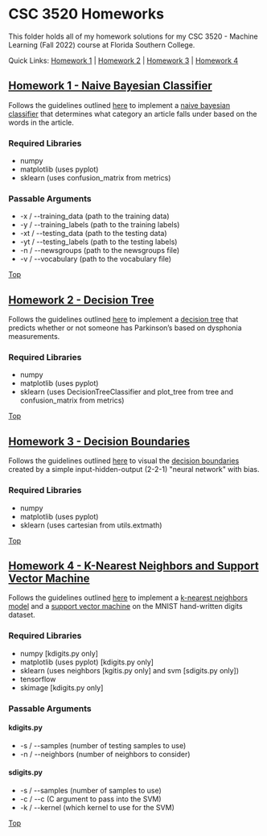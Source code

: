 # CSC 3520 Homeworks
This folder holds all of my homework solutions for my CSC 3520 - Machine Learning (Fall 2022) course at Florida Southern College.

Quick Links: [Homework 1](https://github.com/JacobKnox/Jacob-Knox-Projects/tree/main/CSC%203520#homework-1---naive-bayesian-classifier) | [Homework 2](https://github.com/JacobKnox/Jacob-Knox-Projects/tree/main/CSC%203520#homework-2---decision-tree) | [Homework 3](https://github.com/JacobKnox/Jacob-Knox-Projects/tree/main/CSC%203520#homework-3---decision-boundaries) | [Homework 4](https://github.com/JacobKnox/Jacob-Knox-Projects/tree/main/CSC%203520#homework-4---k-nearest-neighbors-and-support-vector-machine)

## [Homework 1 - Naive Bayesian Classifier](https://github.com/JacobKnox/Jacob-Knox-Projects/tree/main/CSC%203520/Homework%201)
Follows the guidelines outlined [here](https://github.com/JacobKnox/Jacob-Knox-Projects/blob/main/CSC%203520/Homework%20Guidelines/Homework%201.pdf) to implement a [naive bayesian classifier](https://github.com/JacobKnox/Jacob-Knox-Projects/blob/main/CSC%203520/Homework%201/naivebayes.py) that determines what category an article falls under based on the words in the article.
### Required Libraries
- numpy
- matplotlib (uses pyplot)
- sklearn (uses confusion_matrix from metrics)
### Passable Arguments
- -x / --training_data (path to the training data)
- -y / --training_labels (path to the training labels)
- -xt / --testing_data (path to the testing data)
- -yt / --testing_labels (path to the testing labels)
- -n / --newsgroups (path to the newsgroups file)
- -v / --vocabulary (path to the vocabulary file)

[Top](https://github.com/JacobKnox/Predicting-Spotify-Song-Popularity#readme)

## [Homework 2 - Decision Tree](https://github.com/JacobKnox/Jacob-Knox-Projects/tree/main/CSC%203520/Homework%202)
Follows the guidelines outlined [here](https://github.com/JacobKnox/Jacob-Knox-Projects/blob/main/CSC%203520/Homework%20Guidelines/Homework%202.pdf) to implement a [decision tree](https://github.com/JacobKnox/Jacob-Knox-Projects/blob/main/CSC%203520/Homework%202/decisiontree.py) that predicts  whether or not someone has 
Parkinson’s based on dysphonia measurements.
### Required Libraries
- numpy
- matplotlib (uses pyplot)
- sklearn (uses DecisionTreeClassifier and plot_tree from tree and confusion_matrix from metrics)

[Top](https://github.com/JacobKnox/Predicting-Spotify-Song-Popularity#readme)

## [Homework 3 - Decision Boundaries](https://github.com/JacobKnox/Jacob-Knox-Projects/tree/main/CSC%203520/Homework%203)
Follows the guidelines outlined [here](https://github.com/JacobKnox/Jacob-Knox-Projects/blob/main/CSC%203520/Homework%20Guidelines/Homework%203.pdf) to visual the [decision boundaries](https://github.com/JacobKnox/Jacob-Knox-Projects/blob/main/CSC%203520/Homework%203/decisionboundaries.py) created by a simple input-hidden-output (2-2-1) "neural network" with bias.
### Required Libraries
- numpy
- matplotlib (uses pyplot)
- sklearn (uses cartesian from utils.extmath)

[Top](https://github.com/JacobKnox/Predicting-Spotify-Song-Popularity#readme)

## [Homework 4 - K-Nearest Neighbors and Support Vector Machine](https://github.com/JacobKnox/Jacob-Knox-Projects/tree/main/CSC%203520/Homework%204)
Follows the guidelines outlined [here](https://github.com/JacobKnox/Jacob-Knox-Projects/blob/main/CSC%203520/Homework%20Guidelines/Homework%204.pdf) to implement a [k-nearest neighbors model](https://github.com/JacobKnox/Jacob-Knox-Projects/blob/main/CSC%203520/Homework%204/kdigits.py) and a [support vector machine](https://github.com/JacobKnox/Jacob-Knox-Projects/blob/main/CSC%203520/Homework%204/sdigits.py) on the MNIST hand-written digits dataset.
### Required Libraries
- numpy [kdigits.py only]
- matplotlib (uses pyplot) [kdigits.py only]
- sklearn (uses neighbors [kgitis.py only] and svm [sdigits.py only])
- tensorflow
- skimage [kdigits.py only]
### Passable Arguments
#### kdigits.py
- -s / --samples (number of testing samples to use)
- -n / --neighbors (number of neighbors to consider)
#### sdigits.py
- -s / --samples (number of samples to use)
- -c / --c (C argument to pass into the SVM)
- -k / --kernel (which kernel to use for the SVM)

[Top](https://github.com/JacobKnox/Predicting-Spotify-Song-Popularity#readme)